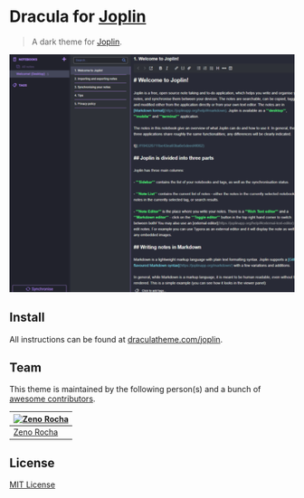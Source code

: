 # Dracula for [Joplin](https://joplinapp.org)

> A dark theme for [Joplin](https://joplinapp.org).

![Screenshot](./screenshot.png)

## Install

All instructions can be found at [draculatheme.com/joplin](https://draculatheme.com/joplin).

## Team

This theme is maintained by the following person(s) and a bunch of [awesome contributors](https://github.com/dracula/joplin/graphs/contributors).

[![Zeno Rocha](https://github.com/zenorocha.png?size=100)](https://github.com/zenorocha) |
--- |
[Zeno Rocha](https://github.com/zenorocha) |

## License

[MIT License](./LICENSE)